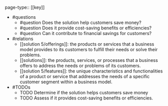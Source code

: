 page-type:: [[key]]
- #questions
	- #question Does the solution help customers save money?
	- #question Does it provide cost-saving benefits or efficiencies?
	- #question Can it contribute to financial savings for customers?
- #relations
	- [[solution 5/offerings]]: the products or services that a business model provides to its customers to fulfill their needs or solve their problems.
	- [[solutions]]: the products, services, or processes that a business offers to address the needs or problems of its customers.
	- [[solution 5/features]]: the unique characteristics and functionalities of a product or service that addresses the needs of a specific customer segment within a business model.
- #TODOs
	- TODO Determine if the solution helps customers save money
	- TODO  Assess if it provides cost-saving benefits or efficiencies.






